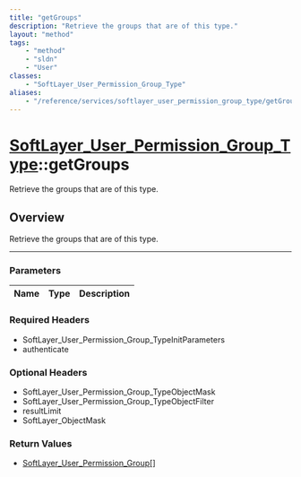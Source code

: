 ```yaml
---
title: "getGroups"
description: "Retrieve the groups that are of this type."
layout: "method"
tags:
    - "method"
    - "sldn"
    - "User"
classes:
    - "SoftLayer_User_Permission_Group_Type"
aliases:
    - "/reference/services/softlayer_user_permission_group_type/getGroups"
---
```

# [SoftLayer_User_Permission_Group_Type](/reference/services/SoftLayer_User_Permission_Group_Type)::getGroups

Retrieve the groups that are of this type.


## Overview 
Retrieve the groups that are of this type.

-----

### Parameters 
|Name | Type | Description |
| --- | --- | --- |


### Required Headers
* SoftLayer_User_Permission_Group_TypeInitParameters
* authenticate


### Optional Headers
* SoftLayer_User_Permission_Group_TypeObjectMask
* SoftLayer_User_Permission_Group_TypeObjectFilter
* resultLimit
* SoftLayer_ObjectMask

### Return Values
* <a href='/reference/datatypes/SoftLayer_User_Permission_Group'>SoftLayer_User_Permission_Group[] </a>





